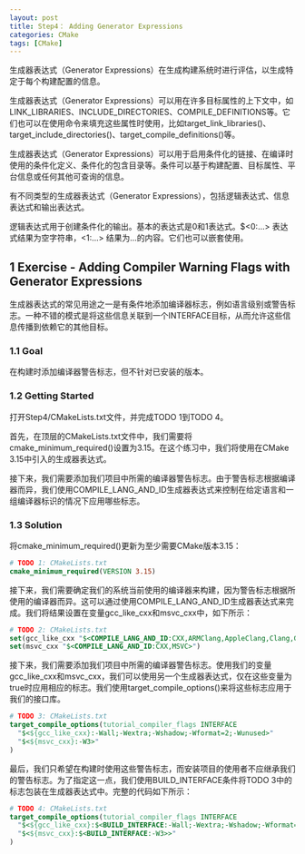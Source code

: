 ```yaml
---
layout: post
title: Step4： Adding Generator Expressions
categories: CMake
tags: [CMake]
---
```



生成器表达式（Generator Expressions）在生成构建系统时进行评估，以生成特定于每个构建配置的信息。

生成器表达式（Generator Expressions）可以用在许多目标属性的上下文中，如LINK_LIBRARIES、INCLUDE_DIRECTORIES、COMPILE_DEFINITIONS等。它们也可以在使用命令来填充这些属性时使用，比如target_link_libraries()、target_include_directories()、target_compile_definitions()等。

生成器表达式（Generator Expressions）可以用于启用条件化的链接、在编译时使用的条件化定义、条件化的包含目录等。条件可以基于构建配置、目标属性、平台信息或任何其他可查询的信息。

有不同类型的生成器表达式（Generator Expressions），包括逻辑表达式、信息表达式和输出表达式。

逻辑表达式用于创建条件化的输出。基本的表达式是0和1表达式。$<0:...> 表达式结果为空字符串，<1:...> 结果为...的内容。它们也可以嵌套使用。

## 1 Exercise - Adding Compiler Warning Flags with Generator Expressions

生成器表达式的常见用途之一是有条件地添加编译器标志，例如语言级别或警告标志。一种不错的模式是将这些信息关联到一个INTERFACE目标，从而允许这些信息传播到依赖它的其他目标。

### 1.1 Goal

在构建时添加编译器警告标志，但不针对已安装的版本。

### 1.2 Getting Started

打开Step4/CMakeLists.txt文件，并完成TODO 1到TODO 4。

首先，在顶层的CMakeLists.txt文件中，我们需要将cmake_minimum_required()设置为3.15。在这个练习中，我们将使用在CMake 3.15中引入的生成器表达式。

接下来，我们需要添加我们项目中所需的编译器警告标志。由于警告标志根据编译器而异，我们使用COMPILE_LANG_AND_ID生成器表达式来控制在给定语言和一组编译器标识的情况下应用哪些标志。

### 1.3 Solution

将cmake_minimum_required()更新为至少需要CMake版本3.15：

```cmake
# TODO 1: CMakeLists.txt
cmake_minimum_required(VERSION 3.15)
```

接下来，我们需要确定我们的系统当前使用的编译器来构建，因为警告标志根据所使用的编译器而异。这可以通过使用COMPILE_LANG_AND_ID生成器表达式来完成。我们将结果设置在变量gcc_like_cxx和msvc_cxx中，如下所示：

```cmake
# TODO 2: CMakeLists.txt
set(gcc_like_cxx "$<COMPILE_LANG_AND_ID:CXX,ARMClang,AppleClang,Clang,GNU,LCC>")
set(msvc_cxx "$<COMPILE_LANG_AND_ID:CXX,MSVC>")
```

接下来，我们需要添加我们项目中所需的编译器警告标志。使用我们的变量gcc_like_cxx和msvc_cxx，我们可以使用另一个生成器表达式，仅在这些变量为true时应用相应的标志。我们使用target_compile_options()来将这些标志应用于我们的接口库。

```cmake
# TODO 3: CMakeLists.txt
target_compile_options(tutorial_compiler_flags INTERFACE
  "$<${gcc_like_cxx}:-Wall;-Wextra;-Wshadow;-Wformat=2;-Wunused>"
  "$<${msvc_cxx}:-W3>"
)
```

最后，我们只希望在构建时使用这些警告标志，而安装项目的使用者不应继承我们的警告标志。为了指定这一点，我们使用BUILD_INTERFACE条件将TODO 3中的标志包装在生成器表达式中。完整的代码如下所示：

```cmake
# TODO 4: CMakeLists.txt
target_compile_options(tutorial_compiler_flags INTERFACE
  "$<${gcc_like_cxx}:$<BUILD_INTERFACE:-Wall;-Wextra;-Wshadow;-Wformat=2;-Wunused>>"
  "$<${msvc_cxx}:$<BUILD_INTERFACE:-W3>>"
)
```